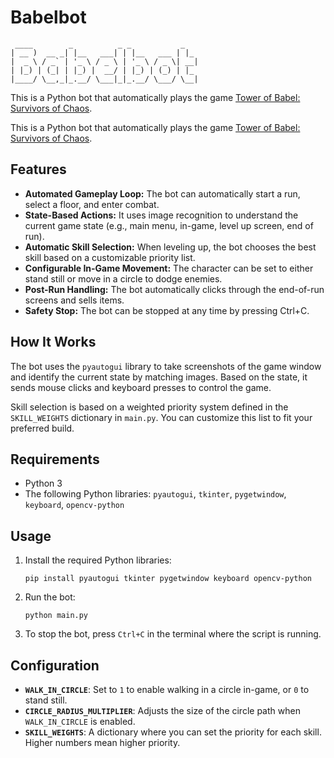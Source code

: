 # Babelbot
```
 ____        _          _ _           _   
| __ )  __ _| |__   ___| | |__   ___ | |_ 
|  _ \ / _` | '_ \ / _ \ | '_ \ / _ \| __|
| |_) | (_| | |_) |  __/ | |_) | (_) | |_ 
|____/ \__,_|_.__/ \___|_|_.__/ \___/ \__|

```

This is a Python bot that automatically plays the game [Tower of Babel: Survivors of Chaos](https.store.steampowered.com/app/2665680/Tower_of_Babel_Survivors_of_Chaos/).

This is a Python bot that automatically plays the game [Tower of Babel: Survivors of Chaos](https.store.steampowered.com/app/2665680/Tower_of_Babel_Survivors_of_Chaos/).

## Features

- **Automated Gameplay Loop:** The bot can automatically start a run, select a floor, and enter combat.
- **State-Based Actions:** It uses image recognition to understand the current game state (e.g., main menu, in-game, level up screen, end of run).
- **Automatic Skill Selection:** When leveling up, the bot chooses the best skill based on a customizable priority list.
- **Configurable In-Game Movement:** The character can be set to either stand still or move in a circle to dodge enemies.
- **Post-Run Handling:** The bot automatically clicks through the end-of-run screens and sells items.
- **Safety Stop:** The bot can be stopped at any time by pressing Ctrl+C.

## How It Works

The bot uses the `pyautogui` library to take screenshots of the game window and identify the current state by matching images. Based on the state, it sends mouse clicks and keyboard presses to control the game.

Skill selection is based on a weighted priority system defined in the `SKILL_WEIGHTS` dictionary in `main.py`. You can customize this list to fit your preferred build.

## Requirements

- Python 3
- The following Python libraries: `pyautogui`, `tkinter`, `pygetwindow`, `keyboard`, `opencv-python`

## Usage

1.  Install the required Python libraries:
    ```
    pip install pyautogui tkinter pygetwindow keyboard opencv-python
    ```
2.  Run the bot:
    ```
    python main.py
    ```
3.  To stop the bot, press `Ctrl+C` in the terminal where the script is running.

## Configuration

- **`WALK_IN_CIRCLE`**: Set to `1` to enable walking in a circle in-game, or `0` to stand still.
- **`CIRCLE_RADIUS_MULTIPLIER`**: Adjusts the size of the circle path when `WALK_IN_CIRCLE` is enabled.
- **`SKILL_WEIGHTS`**: A dictionary where you can set the priority for each skill. Higher numbers mean higher priority.